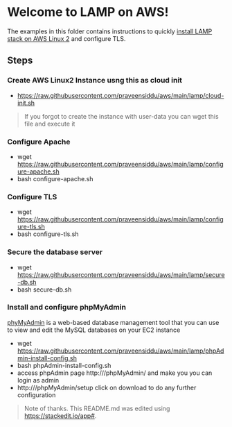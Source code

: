 # Welcome to LAMP on AWS!

The examples in this folder contains instructions to quickly [install LAMP stack on AWS Linux 2](https://docs.aws.amazon.com/AWSEC2/latest/UserGuide/ec2-lamp-amazon-linux-2.html) and configure TLS. 
## Steps
###  Create AWS Linux2 Instance usng this as cloud init  
- https://raw.githubusercontent.com/praveensiddu/aws/main/lamp/cloud-init.sh
> If you forgot to create the instance with user-data you can wget this file and execute it
###  Configure Apache 
- wget https://raw.githubusercontent.com/praveensiddu/aws/main/lamp/configure-apache.sh
- bash configure-apache.sh
###  Configure TLS
- wget https://raw.githubusercontent.com/praveensiddu/aws/main/lamp/configure-tls.sh
- bash configure-tls.sh
###  Secure the database server
- wget https://raw.githubusercontent.com/praveensiddu/aws/main/lamp/secure-db.sh
- bash secure-db.sh
### Install  and configure phpMyAdmin
[phyMyAdmin](https://www.phpmyadmin.net/) is a web-based database management tool that you can use to view and edit the MySQL databases on your EC2 instance
- wget https://raw.githubusercontent.com/praveensiddu/aws/main/lamp/phpAdmin-install-config.sh
- bash phpAdmin-install-config.sh
- access phpAdmin page http://<yourdomain>/phpMyAdmin/ and make you you can login as admin
- http://<yourdomain>/phpMyAdmin/setup click on download to do any further configuration
> Note of thanks. This README.md was edited using https://stackedit.io/app#. 

